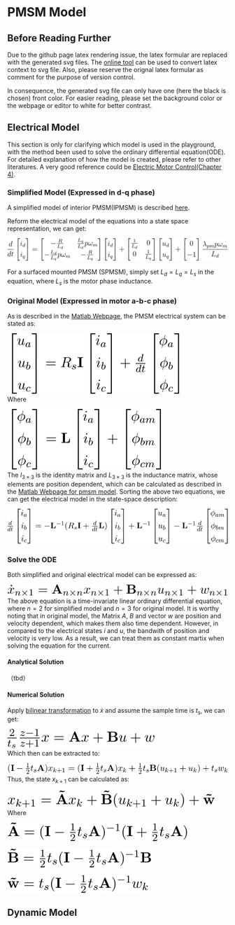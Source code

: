 # PMSM Model

## Before Reading Further
Due to the github page latex rendering issue, the latex formular are replaced with the generated svg files. The [online tool](https://editor.codecogs.com) can be used to convert latex context to svg file. Also, please reserve the orignal latex formular as comment for the purpose of version control. 

In consequence, the generated svg file can only have one (here the black is chosen) front color. For easier reading, please set the background color or the webpage or editor to white for better contrast.

## Electrical Model
This section is only for clarifying which model is used in the playground, with the method been used to solve the ordinary differential equation(ODE). For detailed explanation of how the model is created, please refer to other literatures. A very good reference could be [Electric Motor Control(Chapter 4)](https://www.sciencedirect.com/science/article/abs/pii/B9780128121382000040).

### Simplified Model (Expressed in d-q phase)
A simplified model of interior PMSM(IPMSM) is described [here](https://www.mathworks.com/help/autoblks/ref/interiorpmsm.html).

Reform the electrical model of the equations into a state space representation, we can get:
<!-- $$
\frac{d}{dt} 
\begin{bmatrix} 
i_{d}\\[0.3em]
i_{q}
\end{bmatrix}
= 
\begin{bmatrix}
-\frac{R}{L_{d}} & \frac{L_{q}}{L_{d}}p\omega_{m} \\[0.3em]
-\frac{L_{d}}{L_{q}}p\omega_{m} & -\frac{R}{L_{q}}
\end{bmatrix}
\begin{bmatrix} 
i_{d}\\[0.3em]
i_{q}
\end{bmatrix}
+
\begin{bmatrix}
\frac{1}{L_{d}} & 0 \\[0.3em]
0 & \frac{1}{L_{q}}
\end{bmatrix}
\begin{bmatrix} 
u_{d}\\[0.3em]
u_{q}
\end{bmatrix}
+
\begin{bmatrix} 
0\\[0.3em]
-1
\end{bmatrix}
\frac{\lambda_{pm}p\omega_{m}}{L_{d}}
$$ -->
![image](.pictures/simplified_pmsm_model.svg)

For a surfaced mounted PMSM (SPMSM), simply set $L_{d} = L_{q} = L_{s}$ in the equation, where $L_{s}$ is the motor phase inductance.
### Original Model (Expressed in motor a-b-c phase)

As is described in the [Matlab Webpage](https://www.mathworks.com/help/sps/ref/pmsm.html), the PMSM electrical system can be stated as: 
<!-- $$
\begin{bmatrix}
u_{a}\\[0.3em]
u_{b}\\[0.3em]
u_{c}
\end{bmatrix}
=
R_{s}\bold{I}
\begin{bmatrix}
i_{a}\\[0.3em]
i_{b}\\[0.3em]
i_{c}
\end{bmatrix}
+
\frac{d}{dt}
\begin{bmatrix}
\phi_{a}\\[0.3em]
\phi_{b}\\[0.3em]
\phi_{c}
\end{bmatrix}
$$ -->
![image](.pictures/pmsm_current_model.svg)  
Where
<!-- $$
\begin{bmatrix}
\phi_{a}\\[0.3em]
\phi_{b}\\[0.3em]
\phi_{c}
\end{bmatrix}
=
\bold{L}
\begin{bmatrix}
i_{a}\\[0.3em]
i_{b}\\[0.3em]
i_{c}
\end{bmatrix}
+
\begin{bmatrix}
\phi_{am}\\[0.3em]
\phi_{bm}\\[0.3em]
\phi_{cm}
\end{bmatrix}
$$ -->
![image](.pictures/pmsm_flux_model.svg)    
The $I_{3 \times 3}$ is the identity matrix and $L_{3 \times 3}$ is the inductance matrix, whose elements are position dependent, which can be calculated as described in the [Matlab Webpage for pmsm model](https://www.mathworks.com/help/sps/ref/pmsm.html). Sorting the above two equations, we can get the electrical model in the state-space description:
<!-- $$
\frac{d}{dt}
\begin{bmatrix}
i_{a}\\[0.3em]
i_{b}\\[0.3em]
i_{c}
\end{bmatrix}
=
-\bold{L}^{-1}(R_{s}\bold{I}+\frac{d}{dt}\bold{L})
\begin{bmatrix}
i_{a}\\[0.3em]
i_{b}\\[0.3em]
i_{c}
\end{bmatrix}
+
\bold{L}^{-1}
\begin{bmatrix}
u_{a}\\[0.3em]
u_{b}\\[0.3em]
u_{c}
\end{bmatrix}
-
\bold{L}^{-1}\frac{d}{dt}
\begin{bmatrix}
\phi_{am}\\[0.3em]
\phi_{bm}\\[0.3em]
\phi_{cm}
\end{bmatrix}
$$ -->
![image](.pictures/original_pmsm_model.svg)   

### Solve the ODE
Both simplified and original electrical model can be expressed as:
<!-- $$
\dot{x}_{n\times 1} = \bold{A}_{n\times n}x_{n\times 1} + \bold{B}_{n\times n}u_{n\times 1} + w_{n\times 1}
$$ -->
![image](.pictures/pmsm_model_ss.svg)   
The above equation is a time-invariate linear ordinary differential equation, where $n=2$ for simplified model and $n=3$ for original model. It is worthy noting that in original model, the Matrix $A$, $B$ and vector $w$ are position and velocity dependent, which makes them also time dependent. However, in compared to the electrical states $i$ and $u$, the bandwith of position and velocity is very low. As a result, we can treat them as constant martix when solving the equation for the current.

#### Analytical Solution
（tbd）

#### Numerical Solution
Apply [bilinear transformation](https://en.wikipedia.org/wiki/Bilinear_transform) to $\dot{x}$ and assume the sample time is $t_{s}$, we can get:
<!-- $$
\frac{2}{t_{s}}\frac{z-1}{z+1}x = \bold{A}x + \bold{B}u + w
$$ -->
![image](.pictures/pmsm_model_ss_bilinear.svg)   
Which then can be extracted to:
<!-- $$
(\bold{I}-\frac{1}{2}t_{s}\bold{A})x_{k+1} = (\bold{I}+\frac{1}{2}t_{s}\bold{A})x_{k} + \frac{1}{2}t_{s}\bold{B}(u_{k+1}+u_{k}) + t_{s}w_{k}
$$ -->
![image](.pictures/pmsm_model_discrete_full.svg)   
Thus, the state $x_{k+1}$ can be calculated as:
<!-- $$
x_{k+1} = \bold{\tilde A}x_{k} + \bold{\tilde B}(u_{k+1}+u_{k}) + \bold{\tilde w}
$$ -->
![image](.pictures/pmsm_model_discrete_short.svg)   
Where
<!-- $$
\bold{\tilde A} = (\bold{I}-\frac{1}{2}t_{s}\bold{A})^{-1}(\bold{I}+\frac{1}{2}t_{s}\bold{A})
$$ -->
![image](.pictures/pmsm_model_discrete_a.svg)   
<!-- $$
\bold{\tilde B} = \frac{1}{2}t_{s}(\bold{I}-\frac{1}{2}t_{s}\bold{A})^{-1}\bold{B}
$$ -->
![image](.pictures/pmsm_model_discrete_b.svg) 
<!-- $$
\bold{\tilde w} = t_{s}(\bold{I}-\frac{1}{2}t_{s}\bold{A})^{-1}w_{k}
$$ -->
![image](.pictures/pmsm_model_discrete_w.svg) 
## Dynamic Model
